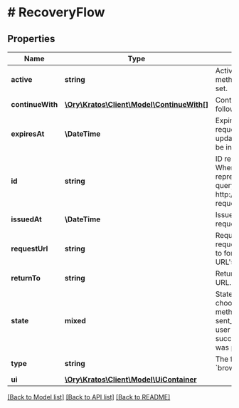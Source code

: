 # # RecoveryFlow

## Properties

Name | Type | Description | Notes
------------ | ------------- | ------------- | -------------
**active** | **string** | Active, if set, contains the recovery method that is being used. It is initially not set. | [optional]
**continueWith** | [**\Ory\Kratos\Client\Model\ContinueWith[]**](ContinueWith.md) | Contains possible actions that could follow this flow | [optional]
**expiresAt** | **\DateTime** | ExpiresAt is the time (UTC) when the request expires. If the user still wishes to update the setting, a new request has to be initiated. |
**id** | **string** | ID represents the request&#39;s unique ID. When performing the recovery flow, this represents the id in the recovery ui&#39;s query parameter: http://&lt;selfservice.flows.recovery.ui_url&gt;?request&#x3D;&lt;id&gt; |
**issuedAt** | **\DateTime** | IssuedAt is the time (UTC) when the request occurred. |
**requestUrl** | **string** | RequestURL is the initial URL that was requested from Ory Kratos. It can be used to forward information contained in the URL&#39;s path or query for example. |
**returnTo** | **string** | ReturnTo contains the requested return_to URL. | [optional]
**state** | **mixed** | State represents the state of this request:  choose_method: ask the user to choose a method (e.g. recover account via email) sent_email: the email has been sent to the user passed_challenge: the request was successful and the recovery challenge was passed. |
**type** | **string** | The flow type can either be &#x60;api&#x60; or &#x60;browser&#x60;. |
**ui** | [**\Ory\Kratos\Client\Model\UiContainer**](UiContainer.md) |  |

[[Back to Model list]](../../README.md#models) [[Back to API list]](../../README.md#endpoints) [[Back to README]](../../README.md)
